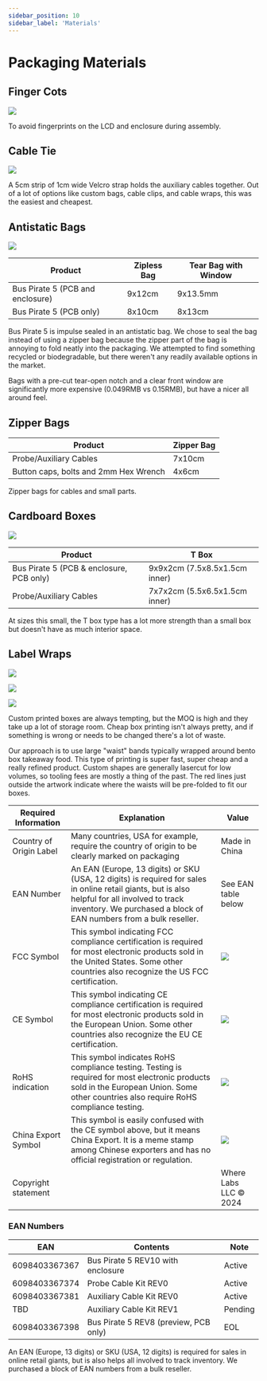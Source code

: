 ```yaml
---
sidebar_position: 10
sidebar_label: 'Materials'
---
```

# Packaging Materials

## Finger Cots
![](./img/fingercots.jpg)

To avoid fingerprints on the LCD and enclosure during assembly.

## Cable Tie
![](./img/velcro-10mm-400px.jpg)

A 5cm strip of 1cm wide Velcro strap holds the auxiliary cables together. Out of a lot of options like custom bags, cable clips, and cable wraps, this was the easiest and cheapest.

## Antistatic Bags
![](./img/tear95x130-400px.jpg)

|Product|Zipless Bag|Tear Bag with Window|
|-|-|-|
|Bus Pirate 5 (PCB and enclosure)|9x12cm |9x13.5mm|
|Bus Pirate 5 (PCB only)|8x10cm|8x13cm|

Bus Pirate 5 is impulse sealed in an antistatic bag. We chose to seal the bag instead of using a zipper bag because the zipper part of the bag is annoying to fold neatly into the packaging. We attempted to find something recycled or biodegradable, but there weren't any readily available options in the market.

Bags with a pre-cut tear-open notch and a clear front window are significantly more expensive (0.049RMB vs 0.15RMB), but have a nicer all around feel.

## Zipper Bags
|Product|Zipper Bag|
|-|-|
|Probe/Auxiliary Cables|7x10cm|
|Button caps, bolts and 2mm Hex Wrench|4x6cm|

Zipper bags for cables and small parts.

## Cardboard Boxes
![](./img/box7x7x2-400px.jpg)

|Product|T Box|
|-|-|
|Bus Pirate 5 (PCB & enclosure, PCB only)|9x9x2cm (7.5x8.5x1.5cm inner)|
|Probe/Auxiliary Cables|7x7x2cm (5.5x6.5x1.5cm inner)|

At sizes this small, the T box type has a lot more strength than a small box but doesn't have as much interior space.

## Label Wraps

![](./img/wrap-5.jpg)

![](./img/wrap-p.jpg)

![](./img/wrap-a.jpg)

Custom printed boxes are always tempting, but the MOQ is high and they take up a lot of storage room. Cheap box printing isn't always pretty, and if something is wrong or needs to be changed there's a lot of waste.

Our approach is to use large "waist" bands typically wrapped around bento box takeaway food. This type of printing is super fast, super cheap and a really refined product. Custom shapes are generally lasercut for low volumes, so tooling fees are mostly a thing of the past. The red lines just outside the artwork indicate where the waists will be pre-folded to fit our boxes.

|**Required Information**|**Explanation**|**Value**|
|-|-|-|
|Country of Origin Label|Many countries, USA for example, require the country of origin to be clearly marked on packaging|Made in China|
|EAN Number|An EAN (Europe, 13 digits) or SKU (USA, 12 digits) is required for sales in online retail giants, but is also helpful for all involved to track inventory. We purchased a block of EAN numbers from a bulk reseller.| See EAN table below|
|FCC Symbol|This symbol indicating FCC compliance certification is required for most electronic products sold in the United States. Some other countries also recognize the US FCC certification.|![](./img/fcc.png)|
|CE Symbol|This symbol indicating CE compliance certification is required for most electronic products sold in the European Union. Some other countries also recognize the EU CE certification.|![](./img/eu-ce.png)|
|RoHS indication|This symbol indicates RoHS compliance testing. Testing is required for most electronic products sold in the European Union. Some other countries also require RoHS compliance testing.|![](./img/rohs.png)|
|China Export Symbol|This symbol is easily confused with the CE symbol above, but it means China Export. It is a meme stamp among Chinese exporters and has no official registration or regulation.|![](./img/china-export.png)|
|Copyright statement||Where Labs LLC © 2024|

### EAN Numbers
|**EAN**|**Contents**|**Note**|
|-|-|-|
|6098403367367|Bus Pirate 5 REV10 with enclosure|Active|
|6098403367374|Probe Cable Kit REV0|Active|
|6098403367381|Auxiliary Cable Kit REV0|Active|
|TBD|Auxiliary Cable Kit REV1|Pending|
|6098403367398|Bus Pirate 5 REV8 (preview, PCB only)|EOL|

An EAN (Europe, 13 digits) or SKU (USA, 12 digits) is required for sales in online retail giants, but is also helps all involved to track inventory. We purchased a block of EAN numbers from a bulk reseller.
